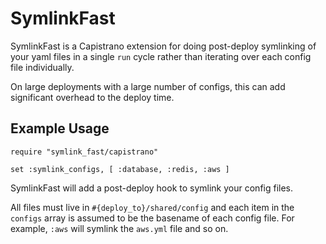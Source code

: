 # SymlinkFast

SymlinkFast is a Capistrano extension for doing post-deploy symlinking of your yaml files in a single `run` cycle rather than iterating over each config file individually.

On large deployments with a large number of configs, this can add significant overhead to the deploy time.

## Example Usage

    require "symlink_fast/capistrano"

    set :symlink_configs, [ :database, :redis, :aws ]

SymlinkFast will add a post-deploy hook to symlink your config files.

All files must live in `#{deploy_to}/shared/config` and each item in the `configs` array is assumed to be the basename of each config file. For example, `:aws` will symlink the `aws.yml` file and so on.
